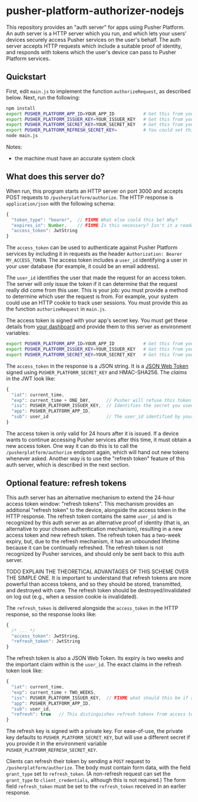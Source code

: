 # pusher-platform-authorizer-nodejs

This repository provides an "auth server" for apps using Pusher Platform. An auth server is a HTTP server which you run, and which lets your users' devices securely access Pusher services on the user's behalf. The auth server accepts HTTP requests which include a suitable proof of identity, and responds with tokens which the user's device can pass to Pusher Platform services.


## Quickstart

First, edit `main.js` to implement the function `authorizeRequest`, as described below. Next, run the following:

```bash
npm install
export PUSHER_PLATFORM_APP_ID=YOUR_APP_ID           # Get this from your dashboard at https://dash.pusher.com/
export PUSHER_PLATFORM_ISSUER_KEY=YOUR_ISSUER_KEY   # Get this from your dashboard at https://dash.pusher.com/
export PUSHER_PLATFORM_SECRET_KEY=YOUR_SECRET_KEY   # Get this from your dashboard at https://dash.pusher.com/
export PUSHER_PLATFORM_REFRESH_SECRET_KEY=          # You could set this to the same as PUSHER_PLATFORM_SECRET_KEY
node main.js
```

Notes:

* the machine must have an accurate system clock


## What does this server do?

When run, this program starts an HTTP server on port 3000 and accepts POST requests to `/pusherplatform/authorize`. The HTTP response is `application/json` with the following schema:

```js
{
  "token_type": "bearer",  // FIXME What else could this be? Why?
  "expires_in": Number,    // FIXME Is this necessary? Isn't it a readable part of the access_token?
  "access_token": JwtString
}
```

The `access_token` can be used to authenticate against Pusher Platform services by including it in requests as the header `Authorization: Bearer MY_ACCESS_TOKEN`. The access token includes a `user_id` identifying a user in your user database (for example, it could be an email address).

The `user_id` identifies the user that made the request for an access token. The server will only issue the token if it can determine that the request really did come from this user. This is your job: you must provide a method to determine which user the request is from. For example, your system could use an HTTP cookie to track user sessions. You must provide this as the function `authorizeRequest` in `main.js`.

The access token is signed with your app's secret key. You must get these details from [your dashboard](https://dash.pusher.com/) and provide them to this server as environment variables:

```bash
export PUSHER_PLATFORM_APP_ID=YOUR_APP_ID           # Get this from your dashboard at https://dash.pusher.com/
export PUSHER_PLATFORM_ISSUER_KEY=YOUR_ISSUER_KEY   # Get this from your dashboard at https://dash.pusher.com/
export PUSHER_PLATFORM_SECRET_KEY=YOUR_SECRET_KEY   # Get this from your dashboard at https://dash.pusher.com/
```

The `access_token` in the response is a JSON string. It is a [JSON Web Token](https://jwt.io/) signed using `PUSHER_PLATFORM_SECRET_KEY` and HMAC-SHA256. The _claims_ in the JWT look like:

```js
{
  "iat": current_time,
  "exp": current_time + ONE_DAY,      // Pusher will refuse this token after this time, and verify that `exp - iat = 24 hours`
  "iss": PUSHER_PLATFORM_ISSUER_KEY,  // Identifies the secret you used to sign the JWT
  "app": PUSHER_PLATFORM_APP_ID,
  "sub": user_id                      // The user_id identified by your `authorizeRequest` function
}
```

The access token is only valid for 24 hours after it is issued. If a device wants to continue accessing Pusher services after this time, it must obtain a new access token. One way it can do this is to call the `/pusherplatform/authorize` endpoint again, which will hand out new tokens whenever asked. Another way is to use the "refresh token" feature of this auth server, which is described in the next section.


## Optional feature: refresh tokens

This auth server has an alternative mechanism to extend the 24-hour access token window: "refresh tokens". This mechanism provides an additional "refresh token" to the device, alongside the access token in the HTTP response. The refresh token contains the same `user_id` and is recognized by this auth server as an alternative proof of identity (that is, an alternative to your chosen authentication mechanism), resulting in a new access token and new refresh token. The refresh token has a two-week expiry, but, due to the refresh mechanism, it has an unbounded lifetime because it can be continually refreshed. The refresh token is not recognized by Pusher services, and should only be sent back to this auth server.

TODO EXPLAIN THE THEORETICAL ADVANTAGES OF THIS SCHEME OVER THE SIMPLE ONE. It is important to understand that refresh tokens are more powerful than access tokens, and so they should be stored, transmitted, and destroyed with care. The refresh token should be destroyed/invalidated on log out (e.g., when a session cookie is invalidated).

The `refresh_token` is delivered alongside the `access_token` in the HTTP response, so the response looks like:

```js
{
  /* ... */
  "access_token": JwtString,
  "refresh_token": JwtString
}
```

The refresh token is also a JSON Web Token. Its expiry is two weeks and the important claim within is the `user_id`. The exact claims in the refresh token look like:

```js
{
  "iat": current_time,
  "exp": current_time + TWO_WEEKS,
  "iss": PUSHER_PLATFORM_ISSUER_KEY,  // FIXME what should this be if a different refresh secret is provided?
  "app": PUSHER_PLATFORM_APP_ID,
  "sub": user_id,
  "refresh": true   // This distinguishes refresh tokens from access tokens
}
```

The refresh key is signed with a private key. For ease-of-use, the private key defaults to `PUSHER_PLATFORM_SECRET_KEY`, but will use a different secret if you provide it in the environment variable `PUSHER_PLATFORM_REFRESH_SECRET_KEY`.

Clients can refresh their token by sending a `POST` request to `/pusherplatform/authorize`. The body must contain form data, with the field `grant_type` set to `refresh_token`. (A non-refresh request can set the `grant_type` to `client_credentials`, although this is not required.) The form field `refresh_token` must be set to the `refresh_token` received in an earlier response.

